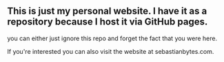 ## This is just my personal website. I have it as a repository because I host it via GitHub pages.

you can either just ignore this repo and forget the fact that you were here.

If you're interested you can also visit the website at sebastianbytes.com.
